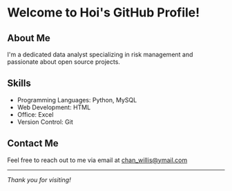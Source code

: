 # Welcome to Hoi's GitHub Profile!

## About Me
I'm a dedicated data analyst specializing in risk management and passionate about open source projects.

## Skills

- Programming Languages: Python, MySQL
- Web Development: HTML
- Office: Excel
- Version Control: Git

## Contact Me

Feel free to reach out to me via email at chan_willis@ymail.com

---
*Thank you for visiting!*
